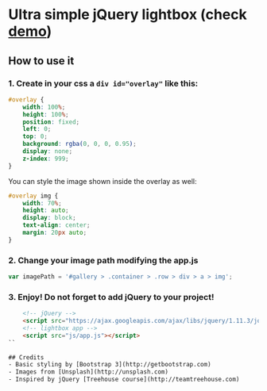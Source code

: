 # Ultra simple jQuery lightbox (check [demo](http://hectormunozg.github.io/simple-jquery-lightbox/))
## How to use it
### 1. Create in your css a `div id="overlay"` like this:
```css
#overlay {
	width: 100%;
	height: 100%;
	position: fixed;
	left: 0;
	top: 0;
	background: rgba(0, 0, 0, 0.95);
	display: none;
	z-index: 999;
} 
```
You can style the image shown inside the overlay as well:
```css
#overlay img {
	width: 70%;
	height: auto;
	display: block;
	text-align: center;
	margin: 20px auto;
}
```
### 2. Change your image path modifying the app.js
```javascript
var imagePath = '#gallery > .container > .row > div > a > img';
```
### 3. Enjoy! Do not forget to add jQuery to your project!
```html
    <!-- jQuery -->
    <script src="https://ajax.googleapis.com/ajax/libs/jquery/1.11.3/jquery.min.js"></script>
    <!-- lightbox app -->
    <script src="js/app.js"></script>
``

## Credits
- Basic styling by [Bootstrap 3](http://getbootstrap.com)
- Images from [Unsplash](http://unsplash.com)
- Inspired by jQuery [Treehouse course](http://teamtreehouse.com)